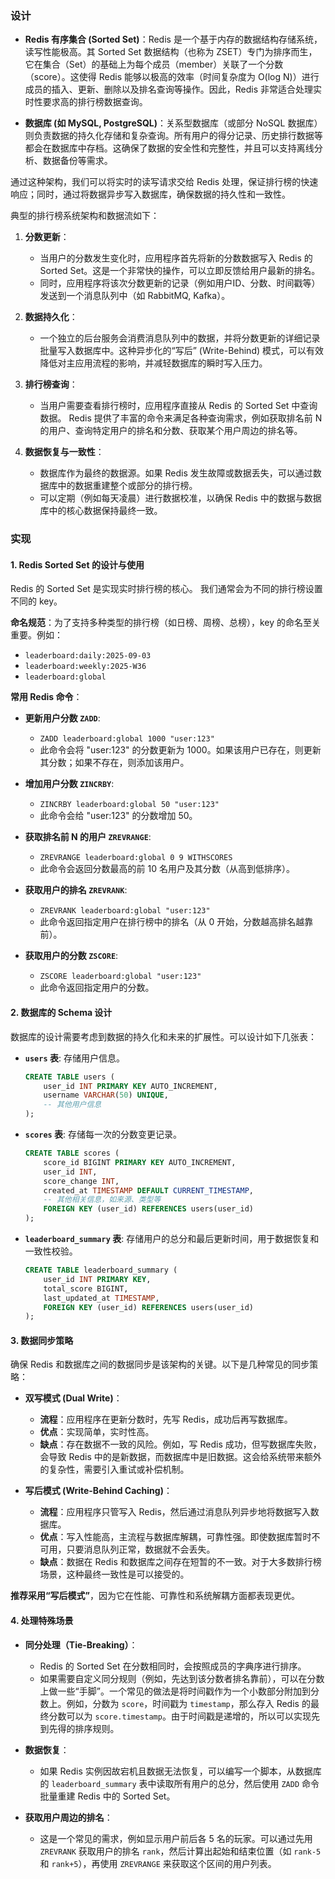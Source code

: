 
### 设计

*   **Redis 有序集合 (Sorted Set)**：Redis 是一个基于内存的数据结构存储系统，读写性能极高。其 Sorted Set 数据结构（也称为 ZSET）专门为排序而生，它在集合（Set）的基础上为每个成员（member）关联了一个分数（score）。这使得 Redis 能够以极高的效率（时间复杂度为 O(log N)）进行成员的插入、更新、删除以及排名查询等操作。因此，Redis 非常适合处理实时性要求高的排行榜数据查询。

*   **数据库 (如 MySQL, PostgreSQL)**：关系型数据库（或部分 NoSQL 数据库）则负责数据的持久化存储和复杂查询。所有用户的得分记录、历史排行数据等都会在数据库中存档。这确保了数据的安全性和完整性，并且可以支持离线分析、数据备份等需求。

通过这种架构，我们可以将实时的读写请求交给 Redis 处理，保证排行榜的快速响应；同时，通过将数据异步写入数据库，确保数据的持久性和一致性。

典型的排行榜系统架构和数据流如下：

1.  **分数更新**：
    *   当用户的分数发生变化时，应用程序首先将新的分数数据写入 Redis 的 Sorted Set。这是一个非常快的操作，可以立即反馈给用户最新的排名。
    *   同时，应用程序将该次分数更新的记录（例如用户ID、分数、时间戳等）发送到一个消息队列中（如 RabbitMQ, Kafka）。

2.  **数据持久化**：
    *   一个独立的后台服务会消费消息队列中的数据，并将分数更新的详细记录批量写入数据库中。这种异步化的“写后” (Write-Behind) 模式，可以有效降低对主应用流程的影响，并减轻数据库的瞬时写入压力。

3.  **排行榜查询**：
    *   当用户需要查看排行榜时，应用程序直接从 Redis 的 Sorted Set 中查询数据。 Redis 提供了丰富的命令来满足各种查询需求，例如获取排名前 N 的用户、查询特定用户的排名和分数、获取某个用户周边的排名等。

4.  **数据恢复与一致性**：
    *   数据库作为最终的数据源。如果 Redis 发生故障或数据丢失，可以通过数据库中的数据重建整个或部分的排行榜。
    *   可以定期（例如每天凌晨）进行数据校准，以确保 Redis 中的数据与数据库中的核心数据保持最终一致。

### 实现

#### 1. Redis Sorted Set 的设计与使用

Redis 的 Sorted Set 是实现实时排行榜的核心。 我们通常会为不同的排行榜设置不同的 key。

**命名规范**：为了支持多种类型的排行榜（如日榜、周榜、总榜），key 的命名至关重要。例如：
*   `leaderboard:daily:2025-09-03`
*   `leaderboard:weekly:2025-W36`
*   `leaderboard:global`

**常用 Redis 命令**：

*   **更新用户分数 `ZADD`**:
    *   `ZADD leaderboard:global 1000 "user:123"`
    *   此命令会将 "user:123" 的分数更新为 1000。如果该用户已存在，则更新其分数；如果不存在，则添加该用户。

*   **增加用户分数 `ZINCRBY`**:
    *   `ZINCRBY leaderboard:global 50 "user:123"`
    *   此命令会给 "user:123" 的分数增加 50。

*   **获取排名前 N 的用户 `ZREVRANGE`**:
    *   `ZREVRANGE leaderboard:global 0 9 WITHSCORES`
    *   此命令会返回分数最高的前 10 名用户及其分数（从高到低排序）。

*   **获取用户的排名 `ZREVRANK`**:
    *   `ZREVRANK leaderboard:global "user:123"`
    *   此命令返回指定用户在排行榜中的排名（从 0 开始，分数越高排名越靠前）。

*   **获取用户的分数 `ZSCORE`**:
    *   `ZSCORE leaderboard:global "user:123"`
    *   此命令返回指定用户的分数。

#### 2. 数据库的 Schema 设计

数据库的设计需要考虑到数据的持久化和未来的扩展性。可以设计如下几张表：

*   **`users` 表**: 存储用户信息。
    ```sql
    CREATE TABLE users (
        user_id INT PRIMARY KEY AUTO_INCREMENT,
        username VARCHAR(50) UNIQUE,
        -- 其他用户信息
    );
    ```

*   **`scores` 表**: 存储每一次的分数变更记录。
    ```sql
    CREATE TABLE scores (
        score_id BIGINT PRIMARY KEY AUTO_INCREMENT,
        user_id INT,
        score_change INT,
        created_at TIMESTAMP DEFAULT CURRENT_TIMESTAMP,
        -- 其他相关信息，如来源、类型等
        FOREIGN KEY (user_id) REFERENCES users(user_id)
    );
    ```

*   **`leaderboard_summary` 表**: 存储用户的总分和最后更新时间，用于数据恢复和一致性校验。
    ```sql
    CREATE TABLE leaderboard_summary (
        user_id INT PRIMARY KEY,
        total_score BIGINT,
        last_updated_at TIMESTAMP,
        FOREIGN KEY (user_id) REFERENCES users(user_id)
    );
    ```

#### 3. 数据同步策略

确保 Redis 和数据库之间的数据同步是该架构的关键。以下是几种常见的同步策略：

*   **双写模式 (Dual Write)**：
    *   **流程**：应用程序在更新分数时，先写 Redis，成功后再写数据库。
    *   **优点**：实现简单，实时性高。
    *   **缺点**：存在数据不一致的风险。例如，写 Redis 成功，但写数据库失败，会导致 Redis 中的是新数据，而数据库中是旧数据。这会给系统带来额外的复杂性，需要引入重试或补偿机制。

*   **写后模式 (Write-Behind Caching)**：
    *   **流程**：应用程序只管写入 Redis，然后通过消息队列异步地将数据写入数据库。
    *   **优点**：写入性能高，主流程与数据库解耦，可靠性强。即使数据库暂时不可用，只要消息队列正常，数据就不会丢失。
    *   **缺点**：数据在 Redis 和数据库之间存在短暂的不一致。对于大多数排行榜场景，这种最终一致性是可以接受的。

**推荐采用“写后模式”**，因为它在性能、可靠性和系统解耦方面都表现更优。

#### 4. 处理特殊场景

*   **同分处理（Tie-Breaking）**：
    *   Redis 的 Sorted Set 在分数相同时，会按照成员的字典序进行排序。
    *   如果需要自定义同分规则（例如，先达到该分数者排名靠前），可以在分数上做一些“手脚”。一个常见的做法是将时间戳作为一个小数部分附加到分数上。例如，分数为 `score`，时间戳为 `timestamp`，那么存入 Redis 的最终分数可以为 `score.timestamp`。由于时间戳是递增的，所以可以实现先到先得的排序规则。

*   **数据恢复**：
    *   如果 Redis 实例因故宕机且数据无法恢复，可以编写一个脚本，从数据库的 `leaderboard_summary` 表中读取所有用户的总分，然后使用 `ZADD` 命令批量重建 Redis 中的 Sorted Set。

*   **获取用户周边的排名**：
    *   这是一个常见的需求，例如显示用户前后各 5 名的玩家。可以通过先用 `ZREVRANK` 获取用户的排名 `rank`，然后计算出起始和结束位置（如 `rank-5` 和 `rank+5`），再使用 `ZREVRANGE` 来获取这个区间的用户列表。

